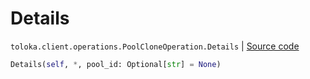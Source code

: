 # Details
`toloka.client.operations.PoolCloneOperation.Details` | [Source code](https://github.com/Toloka/toloka-kit/blob/v0.1.24/src/client/operations.py#L165)

```python
Details(self, *, pool_id: Optional[str] = None)
```

